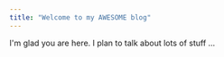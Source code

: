 ```yaml
---
title: "Welcome to my AWESOME blog"
---
```


I'm glad you are here. I plan to talk about lots of stuff ...

